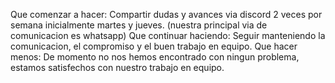 Que comenzar a hacer: Compartir dudas y avances via discord 2
veces por semana inicialmente martes y jueves. (nuestra principal via de comunicacion es whatsapp)
Que continuar haciendo: Seguir manteniendo la comunicacion, el compromiso y 
el buen trabajo en equipo. 
Que hacer menos: De momento no nos hemos encontrado con ningun
problema, estamos satisfechos con nuestro trabajo en equipo.